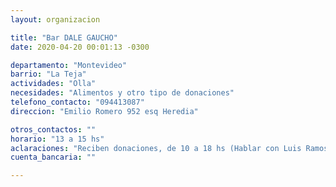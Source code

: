 ```yaml
---
layout: organizacion

title: "Bar DALE GAUCHO"
date: 2020-04-20 00:01:13 -0300

departamento: "Montevideo"
barrio: "La Teja"
actividades: "Olla"
necesidades: "Alimentos y otro tipo de donaciones"
telefono_contacto: "094413087"
direccion: "Emilio Romero 952 esq Heredia"

otros_contactos: ""
horario: "13 a 15 hs"
aclaraciones: "Reciben donaciones, de 10 a 18 hs (Hablar con Luis Ramos) Almuerzo de 13 a 15 hs. - Llevar vianda Martes y jueves"
cuenta_bancaria: ""

---
```

